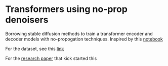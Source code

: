 # Transformers using no-prop denoisers

Borrowing stable diffusion methods to train a transformer encoder and decoder models with no-propogation techniques. Inspired by this [notebook](https://github.com/ashishbamania/Tutorials-On-Artificial-Intelligence/blob/main/Training%20Without%20Backpropagation/NoPropDT_on_MNIST.ipynb) 

For the dataset, see this [link](https://www.kaggle.com/datasets/thedevastator/dbpedia-ontology-dataset)

For the [research paper](https://arxiv.org/abs/2503.24322) that kick started this
